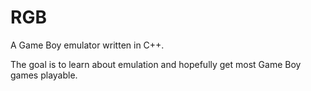 # RGB

A Game Boy emulator written in C++. 

The goal is to learn about emulation and hopefully get most Game Boy games playable.
